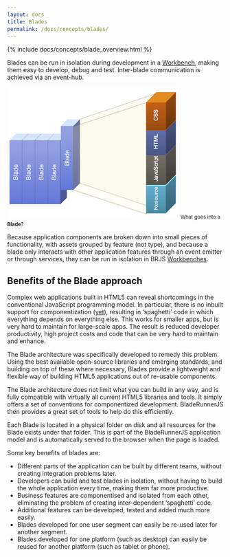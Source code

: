 ```yaml
---
layout: docs
title: Blades
permalink: /docs/concepts/blades/
---
```


{% include docs/concepts/blade_overview.html %}

Blades can be run in isolation during development in a [Workbench](/docs/concepts/workbenches/), making them easy to develop, debug and test. Inter-blade communication is achieved via an event-hub.

![The contents of a Blade](/blog/img/blades.png)
<small class="fig-text">What goes into a <strong>Blade</strong>?</small>

Because application components are broken down into small pieces of functionality, with assets grouped by feature (not type), and because a blade only interacts with other application features through an event emitter or through services, they can be run in isolation in BRJS [Workbenches](/docs/concepts/workbenches).

## Benefits of the Blade approach

Complex web applications built in HTML5 can reveal shortcomings in the conventional JavaScript programming model. In particular, there is no inbuilt support for componentization ([yet](http://www.w3.org/TR/components-intro/)), resulting in ‘spaghetti’ code in which everything depends on everything else. This works for smaller apps, but is very hard to maintain for large-scale apps. The result is reduced developer productivity, high project costs and code that can be very hard to maintain and enhance.

The Blade architecture was specifically developed to remedy this problem. Using the best available open-source libraries and emerging standards, and building on top of these where necessary, Blades provide a lightweight and flexible way of building HTML5 applications out of re-usable components.

The Blade architecture does not limit what you can build in any way, and is fully compatible with virtually all current HTML5 libraries and tools. It simply offers a set of conventions for componentized development. BladeRunnerJS then provides a great set of tools to help do this efficiently.

Each Blade is located in a physical folder on disk and all resources for the Blade exists under that folder. This is part of the BladeRunnerJS application model and is automatically served to the browser when the page is loaded.

Some key benefits of blades are:

* Different parts of the application can be built by different teams, without creating integration problems later.
* Developers can build and test blades in isolation, without having to build the whole application every time, making them far more productive.
* Business features are componentised and isolated from each other, eliminating the problem of creating inter-dependent ‘spaghetti’ code.
* Additional features can be developed, tested and added much more easily.
* Blades developed for one user segment can easily be re-used later for another segment.
* Blades developed for one platform (such as desktop) can easily be reused for another platform (such as tablet or phone).